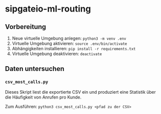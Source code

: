 # sipgateio-ml-routing
## Vorbereitung
1. Neue virtuelle Umgebung anlegen: `python3 -m venv .env`
2. Virtuelle Umgebung aktivieren: `source .env/bin/activate`
3. Abhängigkeiten installieren: `pip install -r requirements.txt`
4. Virtuelle Umgebung deaktivieren: `deactivate`

## Daten untersuchen
### `csv_most_calls.py`
Dieses Skript liest die exportierte CSV ein und produziert eine Statistik über die Häufigkeit von Anrufen pro Kunde.

Zum Ausführen: `python3 csv_most_calls.py <pfad zu der CSV>`
